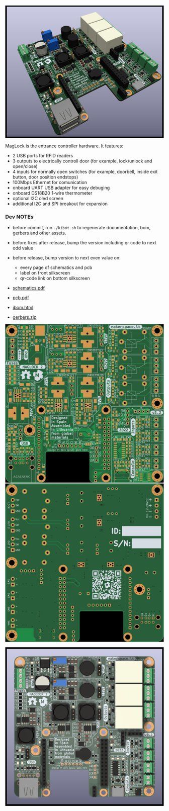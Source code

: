 ![PCB 3d main](gen/img_pcb_3d_main.png)


MagLock is the entrance controller hardware. It features:

* 2 USB ports for RFID readers
* 3 outputs to electrically controll door (for example, lock/unlock and open/close)
* 4 inputs for normally open switches (for example, doorbell, inside exit button, door position endstops)
* 100Mbps Ethernet for comunication
* onboard UART USB adapter for easy debuging
* onboard DS18B20 1-wire thermometer
* optional I2C oled screen
* additional I2C and SPI breakout for expansion


### Dev NOTEs

* before commit, run `./kibot.sh` to regenerate documentation, bom, gerbers and other assets.
* before fixes after release, bump the version including qr code to next odd value
* before release, bump version to next even value on:
  * every page of schematics and pcb
  * label on front silkscreen
  * qr-code link on bottom silkscreen


* [schematics.pdf](gen/schematics.pdf)
* [pcb.pdf](gen/pcb.pdf)
* [ibom.html](gen/bom_ibom.html)
* [gerbers.zip](gen/gerbers/gerbers.zip)


![PCB 2d front bare](gen/img_pcb_2d_front_bare.jpg)
![PCB 2d back bare](gen/img_pcb_2d_back_bare.jpg)

![PCB 3d front](gen/img_pcb_3d_front.png)

